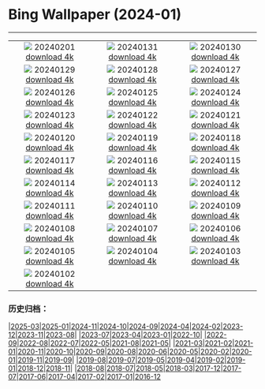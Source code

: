 # Bing Wallpaper (2024-01)
**************
| | | |
| :----: | :----: | :----: |
| ![](https://www.bing.com/th?id=OHR.DevetashkaCave_JA-JP9707792334_1920x1080.jpg) 20240201 [download 4k](https://www.bing.com/th?id=OHR.DevetashkaCave_JA-JP9707792334_UHD.jpg) | ![](https://www.bing.com/th?id=OHR.ZebraMother_JA-JP9484568475_1920x1080.jpg) 20240131 [download 4k](https://www.bing.com/th?id=OHR.ZebraMother_JA-JP9484568475_UHD.jpg) | ![](https://www.bing.com/th?id=OHR.AlbaceteSpain_JA-JP9272536909_1920x1080.jpg) 20240130 [download 4k](https://www.bing.com/th?id=OHR.AlbaceteSpain_JA-JP9272536909_UHD.jpg) |
| ![](https://www.bing.com/th?id=OHR.GollingerFalls_JA-JP9041099728_1920x1080.jpg) 20240129 [download 4k](https://www.bing.com/th?id=OHR.GollingerFalls_JA-JP9041099728_UHD.jpg) | ![](https://www.bing.com/th?id=OHR.ChannelOutback_JA-JP8591978293_1920x1080.jpg) 20240128 [download 4k](https://www.bing.com/th?id=OHR.ChannelOutback_JA-JP8591978293_UHD.jpg) | ![](https://www.bing.com/th?id=OHR.WinterCarnival_JA-JP8320595671_1920x1080.jpg) 20240127 [download 4k](https://www.bing.com/th?id=OHR.WinterCarnival_JA-JP8320595671_UHD.jpg) |
| ![](https://www.bing.com/th?id=OHR.HawkOwl_JA-JP5530639554_1920x1080.jpg) 20240126 [download 4k](https://www.bing.com/th?id=OHR.HawkOwl_JA-JP5530639554_UHD.jpg) | ![](https://www.bing.com/th?id=OHR.DwynwensDay_JA-JP1767839645_1920x1080.jpg) 20240125 [download 4k](https://www.bing.com/th?id=OHR.DwynwensDay_JA-JP1767839645_UHD.jpg) | ![](https://www.bing.com/th?id=OHR.IcelandBeach_JA-JP1317464051_1920x1080.jpg) 20240124 [download 4k](https://www.bing.com/th?id=OHR.IcelandBeach_JA-JP1317464051_UHD.jpg) |
| ![](https://www.bing.com/th?id=OHR.MaldivesAtolls_JA-JP0994970307_1920x1080.jpg) 20240123 [download 4k](https://www.bing.com/th?id=OHR.MaldivesAtolls_JA-JP0994970307_UHD.jpg) | ![](https://www.bing.com/th?id=OHR.SantaCruzSunrise_JA-JP5594322328_1920x1080.jpg) 20240122 [download 4k](https://www.bing.com/th?id=OHR.SantaCruzSunrise_JA-JP5594322328_UHD.jpg) | ![](https://www.bing.com/th?id=OHR.SquirrelNetherlands_JA-JP9623906743_1920x1080.jpg) 20240121 [download 4k](https://www.bing.com/th?id=OHR.SquirrelNetherlands_JA-JP9623906743_UHD.jpg) |
| ![](https://www.bing.com/th?id=OHR.Daikan2024_JA-JP9341510234_1920x1080.jpg) 20240120 [download 4k](https://www.bing.com/th?id=OHR.Daikan2024_JA-JP9341510234_UHD.jpg) | ![](https://www.bing.com/th?id=OHR.PlitviceWinter_JA-JP1926981970_1920x1080.jpg) 20240119 [download 4k](https://www.bing.com/th?id=OHR.PlitviceWinter_JA-JP1926981970_UHD.jpg) | ![](https://www.bing.com/th?id=OHR.ParisBridge_JA-JP7502194315_1920x1080.jpg) 20240118 [download 4k](https://www.bing.com/th?id=OHR.ParisBridge_JA-JP7502194315_UHD.jpg) |
| ![](https://www.bing.com/th?id=OHR.SleepyWolf_JA-JP7170122030_1920x1080.jpg) 20240117 [download 4k](https://www.bing.com/th?id=OHR.SleepyWolf_JA-JP7170122030_UHD.jpg) | ![](https://www.bing.com/th?id=OHR.LakeLouise_JA-JP5881267112_1920x1080.jpg) 20240116 [download 4k](https://www.bing.com/th?id=OHR.LakeLouise_JA-JP5881267112_UHD.jpg) | ![](https://www.bing.com/th?id=OHR.HanaHighway_JA-JP5594909770_1920x1080.jpg) 20240115 [download 4k](https://www.bing.com/th?id=OHR.HanaHighway_JA-JP5594909770_UHD.jpg) |
| ![](https://www.bing.com/th?id=OHR.HokkaidoSwans_JA-JP3605792409_1920x1080.jpg) 20240114 [download 4k](https://www.bing.com/th?id=OHR.HokkaidoSwans_JA-JP3605792409_UHD.jpg) | ![](https://www.bing.com/th?id=OHR.Daruma2024_JA-JP9897104150_1920x1080.jpg) 20240113 [download 4k](https://www.bing.com/th?id=OHR.Daruma2024_JA-JP9897104150_UHD.jpg) | ![](https://www.bing.com/th?id=OHR.BukhansanSeoul_JA-JP1162904036_1920x1080.jpg) 20240112 [download 4k](https://www.bing.com/th?id=OHR.BukhansanSeoul_JA-JP1162904036_UHD.jpg) |
| ![](https://www.bing.com/th?id=OHR.LynxSnow_JA-JP2676099304_1920x1080.jpg) 20240111 [download 4k](https://www.bing.com/th?id=OHR.LynxSnow_JA-JP2676099304_UHD.jpg) | ![](https://www.bing.com/th?id=OHR.MilopotamosStairs_JA-JP2627387814_1920x1080.jpg) 20240110 [download 4k](https://www.bing.com/th?id=OHR.MilopotamosStairs_JA-JP2627387814_UHD.jpg) | ![](https://www.bing.com/th?id=OHR.BalloonDay_JA-JP2573832501_1920x1080.jpg) 20240109 [download 4k](https://www.bing.com/th?id=OHR.BalloonDay_JA-JP2573832501_UHD.jpg) |
| ![](https://www.bing.com/th?id=OHR.BerninaPass_JA-JP7712918425_1920x1080.jpg) 20240108 [download 4k](https://www.bing.com/th?id=OHR.BerninaPass_JA-JP7712918425_UHD.jpg) | ![](https://www.bing.com/th?id=OHR.DevilsMarbles_JA-JP2428291852_1920x1080.jpg) 20240107 [download 4k](https://www.bing.com/th?id=OHR.DevilsMarbles_JA-JP2428291852_UHD.jpg) | ![](https://www.bing.com/th?id=OHR.CrabappleChaffinch_JA-JP2354093241_1920x1080.jpg) 20240106 [download 4k](https://www.bing.com/th?id=OHR.CrabappleChaffinch_JA-JP2354093241_UHD.jpg) |
| ![](https://www.bing.com/th?id=OHR.HarbinFestival_JA-JP2258801493_1920x1080.jpg) 20240105 [download 4k](https://www.bing.com/th?id=OHR.HarbinFestival_JA-JP2258801493_UHD.jpg) | ![](https://www.bing.com/th?id=OHR.GoldenGateLight_JA-JP2205373586_1920x1080.jpg) 20240104 [download 4k](https://www.bing.com/th?id=OHR.GoldenGateLight_JA-JP2205373586_UHD.jpg) | ![](https://www.bing.com/th?id=OHR.BodleianCeiling_JA-JP1889636385_1920x1080.jpg) 20240103 [download 4k](https://www.bing.com/th?id=OHR.BodleianCeiling_JA-JP1889636385_UHD.jpg) |
| ![](https://www.bing.com/th?id=OHR.BhutanSolstice_JA-JP1805849873_1920x1080.jpg) 20240102 [download 4k](https://www.bing.com/th?id=OHR.BhutanSolstice_JA-JP1805849873_UHD.jpg) |  |  |

### 历史归档：

|[2025-03](bing/2025-03/2025-03.md)|[2025-01](bing/2025-01/2025-01.md)|[2024-11](bing/2024-11/2024-11.md)|[2024-10](bing/2024-10/2024-10.md)|[2024-09](bing/2024-09/2024-09.md)|[2024-04](bing/2024-04/2024-04.md)|[2024-02](bing/2024-02/2024-02.md)|[2023-12](bing/2023-12/2023-12.md)|[2023-11](bing/2023-11/2023-11.md)|[2023-08](bing/2023-08/2023-08.md)|
|[2023-07](bing/2023-07/2023-07.md)|[2023-04](bing/2023-04/2023-04.md)|[2023-01](bing/2023-01/2023-01.md)|[2022-10](bing/2022-10/2022-10.md)|
|[2022-09](bing/2022-09/2022-09.md)|[2022-08](bing/2022-08/2022-08.md)|[2022-07](bing/2022-07/2022-07.md)|[2022-05](bing/2022-05/2022-05.md)|[2021-08](bing/2021-08/2021-08.md)|[2021-05](bing/2021-05/2021-05.md)|
|[2021-03](bing/2021-03/2021-03.md)|[2021-02](bing/2021-02/2021-02.md)|[2021-01](bing/2021-01/2021-01.md)|[2020-11](bing/2020-11/2020-11.md)|[2020-10](bing/2020-10/2020-10.md)|[2020-09](bing/2020-09/2020-09.md)|[2020-08](bing/2020-08/2020-08.md)|[2020-06](bing/2020-06/2020-06.md)|[2020-05](bing/2020-05/2020-05.md)|[2020-02](bing/2020-02/2020-02.md)|[2020-01](bing/2020-01/2020-01.md)|[2019-11](bing/2019-11/2019-11.md)|[2019-09](bing/2019-09/2019-09.md)|
|[2019-08](bing/2019-08/2019-08.md)|[2019-07](bing/2019-07/2019-07.md)|[2019-05](bing/2019-05/2019-05.md)|[2019-04](bing/2019-04/2019-04.md)|[2019-02](bing/2019-02/2019-02.md)|[2019-01](bing/2019-01/2019-01.md)|[2018-12](bing/2018-12/2018-12.md)|[2018-11](bing/2018-11/2018-11.md)|
|[2018-08](bing/2018-08/2018-08.md)|[2018-07](bing/2018-07/2018-07.md)|[2018-05](bing/2018-05/2018-05.md)|[2018-03](bing/2018-03/2018-03.md)|[2017-12](bing/2017-12/2017-12.md)|[2017-07](bing/2017-07/2017-07.md)|[2017-06](bing/2017-06/2017-06.md)|[2017-04](bing/2017-04/2017-04.md)|[2017-02](bing/2017-02/2017-02.md)|[2017-01](bing/2017-01/2017-01.md)|[2016-12](bing/2016-12/2016-12.md)